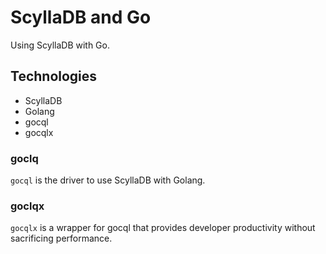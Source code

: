 # ScyllaDB and Go
Using ScyllaDB with Go.

## Technologies
- ScyllaDB
- Golang
- gocql
- gocqlx

### goclq
`gocql` is the driver to use ScyllaDB with Golang.

### goclqx
`gocqlx` is a wrapper for gocql that provides developer productivity without sacrificing performance.
